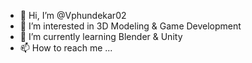 - 👋 Hi, I’m @Vphundekar02
- 👀 I’m interested in 3D Modeling & Game Development
- 🌱 I’m currently learning Blender & Unity
- 📫 How to reach me ...

<!---
Vphundekar02/Vphundekar02 is a ✨ special ✨ repository because its `README.md` (this file) appears on your GitHub profile.
You can click the Preview link to take a look at your changes.
--->
